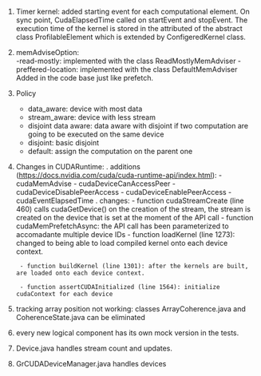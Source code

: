 1. Timer kernel: added starting event for each computational element. On sync point, CudaElapsedTime called on startEvent and stopEvent. The execution time of the kernel is stored in the attributed of the abstract class ProfilableElement which is extended by ConfigeredKernel class.
	

2. memAdviseOption:  
	-read-mostly: implemented with the class ReadMostlyMemAdviser
	-preffered-location: implemented with the class DefaultMemAdviser
	Added in the code base just like prefetch.

3.  Policy
	- data_aware: device with most data
	- stream_aware: device with less stream
	- disjoint data aware: data aware with disjoint if two computation are going to be executed on the same device
	- disjoint: basic disjoint
	- default: assign the computation on the parent one

4. Changes in CUDARuntime:
	. additions (https://docs.nvidia.com/cuda/cuda-runtime-api/index.html):
	    - cudaMemAdvise
		- cudaDeviceCanAccessPeer
		- cudaDeviceDisablePeerAccess
		- cudaDeviceEnablePeerAccess
		- cudaEventElapsedTime
	. changes: 
		- function cudaStreamCreate (line 460) calls cudaGetDevice() on the creation of the stream, the stream is created on the device that is set at the moment of the API call
		- function cudaMemPrefetchAsync: the API call has been parameterized to accomadante multiple device IDs 
		- function loadKernel (line 1273): changed to being able to load compiled kernel onto each device context.

		- function buildKernel (line 1301): after the kernels are built, are loaded onto each device context.

		- function assertCUDAInitialized (line 1564): initialize cudaContext for each device




5. tracking array position not working: classes ArrayCoherence.java and CoherenceState.java can be eliminated

6. every new logical component has its own mock version in the tests.

7. Device.java handles stream count and updates.

8. GrCUDADeviceManager.java handles devices